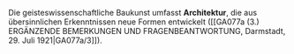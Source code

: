 
Die geisteswissenschaftliche Baukunst umfasst **Architektur**, die aus übersinnlichen Erkenntnissen neue Formen entwickelt ([[GA077a (3.) ERGÄNZENDE BEMERKUNGEN UND FRAGENBEANTWORTUNG, Darmstadt, 29. Juli 1921|GA077a/3]]).
